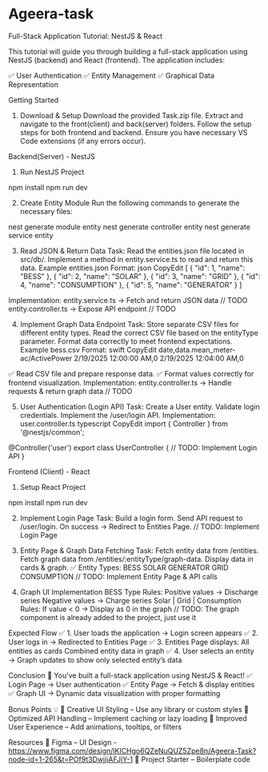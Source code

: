 # Ageera-task

Full-Stack Application Tutorial: NestJS & React

This tutorial will guide you through building a full-stack application using NestJS (backend) and React (frontend). The application includes:

✅ User Authentication
✅ Entity Management
✅ Graphical Data Representation

Getting Started
1. Download & Setup
Download the provided Task.zip file.
Extract and navigate to the front(client) and back(server) folders.
Follow the setup steps for both frontend and backend.
Ensure you have necessary VS Code extensions (if any errors occur).

Backend(Server) - NestJS
1. Run NestJS Project

npm install
npm run dev


2. Create Entity Module
Run the following commands to generate the necessary files:

nest generate module entity
nest generate controller entity
nest generate service entity


3. Read JSON & Return Data
Task:
Read the entities.json file located in src/db/.
Implement a method in entity.service.ts to read and return this data.
Example entities.json Format:
json
CopyEdit
[
  { "id": 1, "name": "BESS" },
  { "id": 2, "name": "SOLAR" },
  { "id": 3, "name": "GRID" },
  { "id": 4, "name": "CONSUMPTION" },
  { "id": 5, "name": "GENERATOR" }
]

Implementation:
entity.service.ts → Fetch and return JSON data // TODO
entity.controller.ts → Expose API endpoint // TODO

4. Implement Graph Data Endpoint
Task:
Store separate CSV files for different entity types.
Read the correct CSV file based on the entityType parameter.
Format data correctly to meet frontend expectations.
Example bess.csv Format:
swift
CopyEdit
date,data.mean_meter-ac/ActivePower
2/19/2025 12:00:00 AM,0
2/19/2025 12:04:00 AM,0

✅ Read CSV file and prepare response data.
✅ Format values correctly for frontend visualization.
Implementation:
entity.controller.ts → Handle requests & return graph data // TODO

5. User Authentication (Login API)
Task:
Create a User entity.
Validate login credentials.
Implement the /user/login API.
Implementation:
user.controller.ts
typescript
CopyEdit
import { Controller } from '@nestjs/common';


@Controller('user')
export class UserController {
  // TODO: Implement Login API
}


Frontend (Client) - React
1. Setup React Project

npm install
npm run dev


2. Implement Login Page
Task:
Build a login form.
Send API request to /user/login.
On success → Redirect to Entities Page.
// TODO: Implement Login Page

3. Entity Page & Graph Data Fetching
Task:
Fetch entity data from /entities.
Fetch graph data from /entities/:entityType/graph-data.
Display data in cards & graph.
✅ Entity Types:
BESS
SOLAR
GENERATOR
GRID
CONSUMPTION
// TODO: Implement Entity Page & API calls

4. Graph UI Implementation
BESS Type Rules:
Positive values → Discharge series
Negative values → Charge series
Solar | Grid | Consumption Rules:
If value < 0 → Display as 0 in the graph
// TODO: The graph component is already added to the project, just use it

Expected Flow
✅ 1. User loads the application → Login screen appears
✅ 2. User logs in → Redirected to Entities Page
✅ 3. Entities Page displays:
All entities as cards
Combined entity data in graph
✅ 4. User selects an entity →
Graph updates to show only selected entity’s data

Conclusion
🎯 You’ve built a full-stack application using NestJS & React!
✅ Login Page → User authentication
✅ Entity Page → Fetch & display entities
✅ Graph UI → Dynamic data visualization with proper formatting

Bonus Points 💡
💎 Creative UI Styling – Use any library or custom styles
💎 Optimized API Handling – Implement caching or lazy loading
💎 Improved User Experience – Add animations, tooltips, or filters

Resources
📌 Figma – UI Design - https://www.figma.com/design/lKICHgo6QZeNuQUZ5Zpe8n/Ageera-Task?node-id=1-265&t=POf9t3DwjjiAFJjY-1
📌 Project Starter – Boilerplate code


